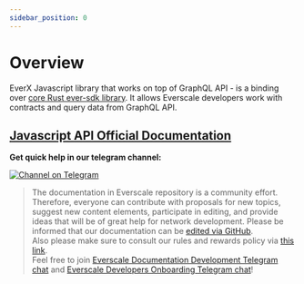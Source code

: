 ```yaml
---
sidebar_position: 0
---
```


# Overview

EverX Javascript library that works on top of GraphQL API - is a binding over [core Rust ever-sdk library](https://github.com/tonlabs/ever-sdk).
It allows Everscale developers work with contracts and query data from GraphQL API. 

## [Javascript API Official Documentation](https://github.com/tonlabs/ever-sdk-js/)


**Get quick help in our telegram channel:**

[![Channel on Telegram](https://img.shields.io/badge/chat-on%20telegram-9cf.svg)](https://t.me/ever\_sdk)



>  The documentation in Everscale repository is a community effort. Therefore, everyone can contribute with proposals for new topics, suggest new content elements, participate in editing, and provide ideas that will be of great help for network development.
Please be informed that our documentation can be [edited via GitHub](https://github.com/everscale-org/docs/issues).  
  Also please make sure to consult our rules and rewards policy via [this link](https://docs.everscale.network/contribute/hot-streams/documentations).  
  Feel free to join [Everscale Documentation Development Telegram chat](https://t.me/+C2IpQXWZtCwxYzEy) and [Everscale Developers Onboarding Telegram chat](https://t.me/+Vca1Gs6uPzIyNWVi)!